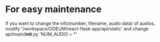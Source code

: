 # For easy maintenance

If you want to change the info(number, filename, audio data) of audios, 
modify '/workspace/ODEUM/react-flask-app/api/static'
and change api/main/__init__.py 'NUM_AUDIO = *'
